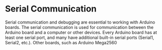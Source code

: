 # Serial Communication

Serial communication and debugging are essential to working with Arduino boards. 
The serial communication is used for communication between the Arduino board and 
a computer or other devices. Every Arduino board has at least one serial port,
and many have additional built-in serial ports (Serial1, Serial2, etc.). Other boards,
such as Arduino Mega2560
